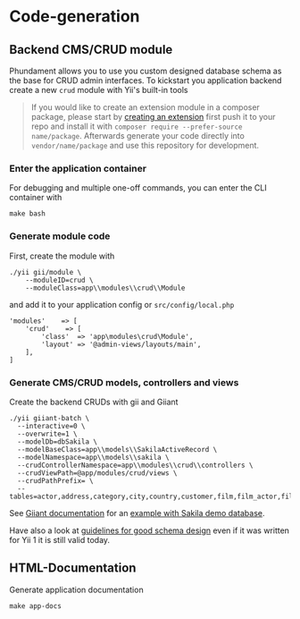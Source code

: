 Code-generation
===============

Backend CMS/CRUD module
-----------------------

Phundament allows you to use you custom designed database schema as the base for CRUD admin interfaces.
To kickstart you application backend create a new `crud` module with Yii's built-in tools

> If you would like to create an extension module in a composer package, please start by [creating an extension](44-extension-development.md) first
> push it to your repo and install it with `composer require --prefer-source name/package`. 
> Afterwards generate your code directly into `vendor/name/package` and use this repository for development.

### Enter the application container

For debugging and multiple one-off commands, you can enter the CLI container with

```
make bash
```

### Generate module code

First, create the module with

```
./yii gii/module \
    --moduleID=crud \
    --moduleClass=app\\modules\\crud\\Module
```

and add it to your application config or `src/config/local.php`

```
'modules'    => [
    'crud'    => [
        'class'  => 'app\modules\crud\Module',
        'layout' => '@admin-views/layouts/main',
    ],
]
```

### Generate CMS/CRUD models, controllers and views 


Create the backend CRUDs with gii and Giiant

```
./yii giiant-batch \
  --interactive=0 \
  --overwrite=1 \
  --modelDb=dbSakila \
  --modelBaseClass=app\\models\\SakilaActiveRecord \
  --modelNamespace=app\\models\\sakila \
  --crudControllerNamespace=app\\modules\\crud\\controllers \
  --crudViewPath=@app/modules/crud/views \
  --crudPathPrefix= \
  --tables=actor,address,category,city,country,customer,film,film_actor,film_category,film_text,inventory,language,payment,rental,staff,store
```

See [Giiant documentation](https://github.com/schmunk42/yii2-giiant/blob/master/README.md) for an [example with Sakila demo database](https://github.com/schmunk42/yii2-giiant/blob/master/docs/generate-sakila-backend.md).

Have also a look at [guidelines for good schema design](http://www.yiiframework.com/wiki/227/guidelines-for-good-schema-design/)
even if it was written for Yii 1 it is still valid today. 


HTML-Documentation
------------------

Generate application documentation

```
make app-docs
```
